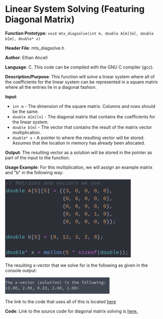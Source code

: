 # Linear System Solving (Featuring Diagonal Matrix)
**Function Prototype**: ```void mtx_diagsolve(int m, double A[m][m], double b[m], double* x)```

**Header File**: mtx_diagsolve.h

**Author**: Ethan Ancell

**Language**: C. This code can be compiled with the GNU C compiler (gcc).

**Description/Purpose**: This function will solve a linear system where all of the coefficients for the
linear system can be represented in a square matrix where all the entries lie in a diagonal fashion.

**Input**:
* ```int m``` - The dimension of the square matrix. Columns and rows should be the same.
* ```double A[m][n]``` - The diagonal matrix that contains the coefficients for the linear system.
* ```double b[m]``` - The vector that contains the result of the matrix vector multiplication.
* ```double* x``` - A pointer to where the resulting vector will be stored. Assumes that
the location in memory has already been allocated.

**Output**: The resulting vector as a solution will be stored in the pointer as part of the input to the function.

**Usage Example**: For this multiplication, we will assign an example matrix and "b" in the following way:

![Matrix declaration](images/mtx_diagsolve1.png)

The resulting x-vector that we solve for is the following as given in the console output:

![Console Output](images/mtx_diagsolve2.png)

The link to the code that uses all of this is located [here](../software/matrix/mtx_diagsolve_example.c)

**Code**: Link to the source code for diagonal matrix solving is [here.](../shared_library/src/mtx_diagsolve.c)
